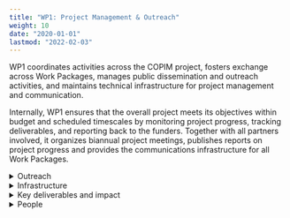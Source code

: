 ```yaml
---
title: "WP1: Project Management & Outreach"
weight: 10
date: "2020-01-01"
lastmod: "2022-02-03"
---
```


WP1 coordinates activities across the COPIM project, fosters exchange across Work Packages, manages public dissemination and outreach activities, and maintains technical infrastructure for project management and communication.

Internally, WP1 ensures that the overall project meets its objectives within budget and scheduled timescales by monitoring project progress, tracking deliverables, and reporting back to the funders. Together with all partners involved, it organizes biannual project meetings, publishes reports on project progress and provides the communications infrastructure for all Work Packages.

<details>
  <summary>
    Outreach
  </summary>

WP1 manages all external communications and outreach activities. This includes maintaining COPIM's social media channels and promoting activities from the various work packages, liaising with external partners, organising internal conferences and workshops, and organising COPIM's presence at external conferences and events.

</details>

<details>
  <summary>
    Infrastructure
  </summary>

In accordance with the project's overall aims of enabling openness in book publishing, COPIM's project infrastructure is built on open-source software. We lead by example in managing our project using entirely open systems and by maintaining those systems ourselves wherever possible.

Where the project is developing new software such as [Thoth](https://thoth.pub/), this software is also licensed with open-source licenses and made publicly available to facilitate community improvements and experimentation.

![diagram of COPIM's infrastructure comprising its various open-source application platforms](/images/copim-infrastructure-platform-overview.jpg)

Our project management and outreach infrastructure includes:

* a [Nextcloud](https://nextcloud.com/) file management site linked to an [ONLYOFFICE](https://www.onlyoffice.com/) office applications suite
* a [Mattermost](https://mattermost.com/) collaboration and communications platform kindly hosted by [ScholarLed](https://scholarled.org/)
* a [PubPub](https://copim.pubpub.org/) site for open documentation and report publications
* a [BigBlueButton](https://bigbluebutton.org/) service for video calls and online project meetings
* our [main website](https://copim.ac.uk/) which is managed through a [Gitea](https://gitea.io/) Git repository and built using [Hugo](https://gohugo.io/) static site generator
* a [Gitea](https://gitea.io) site for sharing and managing internal code and a [GitHub](https://github.com/COPIM) account for sharing code externally
* a web analytics service powered by [GoAccess](https://goaccess.io/)

Services which are not hosted by external providers are hosted on a dedicated virtual Linux server provided by Coventry University Digital Services.

</details>

<details>
  <summary>
    Key deliverables and impact
  </summary>

The key deliverables for WP1 include:

* A project website and social media presence
* Organisation of stakeholder workshops and internal and public conferences
* Annual reports on project performance

</details>

<details>
  <summary>
    People
  </summary>

* Gary Hall (Coventry University)
* Janneke Adema (Coventry University)
* Lucy Barnes (Open Book Publishers)
* Tobias Steiner (Coventry University)
* Simon Bowie (Coventry University)

</details>
